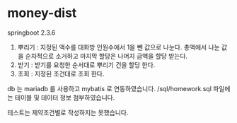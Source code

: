 # money-dist

springboot 2.3.6

1. 뿌리기 : 지정된 액수를 대화방 인원수에서 1을 뺀 값으로 나눈다. 
           총액에서 나눈 값을 순차적으로 소거하고 마지막 할당은 나머지 금액을 할당 받는다.
2. 받기 : 받기를 요청한 순서대로 뿌리기 건을 할당 한다.
3. 조회 : 지정된 조건대로 조회 한다.

db 는 mariadb 를 사용하고 mybatis 로 연동하였습니다.
/sql/homework.sql 파일에는 테이블 및 데이터 정보 첨부하였습니다.

테스트는 제약조건별로 작성하지는 못했습니다.
